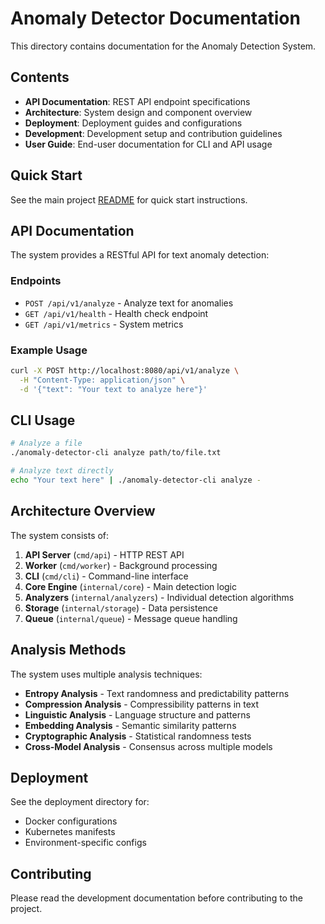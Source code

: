 # Anomaly Detector Documentation

This directory contains documentation for the Anomaly Detection System.

## Contents

- **API Documentation**: REST API endpoint specifications
- **Architecture**: System design and component overview
- **Deployment**: Deployment guides and configurations
- **Development**: Development setup and contribution guidelines
- **User Guide**: End-user documentation for CLI and API usage

## Quick Start

See the main project [README](../README.md) for quick start instructions.

## API Documentation

The system provides a RESTful API for text anomaly detection:

### Endpoints

- `POST /api/v1/analyze` - Analyze text for anomalies
- `GET /api/v1/health` - Health check endpoint
- `GET /api/v1/metrics` - System metrics

### Example Usage

```bash
curl -X POST http://localhost:8080/api/v1/analyze \
  -H "Content-Type: application/json" \
  -d '{"text": "Your text to analyze here"}'
```

## CLI Usage

```bash
# Analyze a file
./anomaly-detector-cli analyze path/to/file.txt

# Analyze text directly
echo "Your text here" | ./anomaly-detector-cli analyze -
```

## Architecture Overview

The system consists of:

1. **API Server** (`cmd/api`) - HTTP REST API
2. **Worker** (`cmd/worker`) - Background processing
3. **CLI** (`cmd/cli`) - Command-line interface
4. **Core Engine** (`internal/core`) - Main detection logic
5. **Analyzers** (`internal/analyzers`) - Individual detection algorithms
6. **Storage** (`internal/storage`) - Data persistence
7. **Queue** (`internal/queue`) - Message queue handling

## Analysis Methods

The system uses multiple analysis techniques:

- **Entropy Analysis** - Text randomness and predictability patterns
- **Compression Analysis** - Compressibility patterns in text
- **Linguistic Analysis** - Language structure and patterns
- **Embedding Analysis** - Semantic similarity patterns
- **Cryptographic Analysis** - Statistical randomness tests
- **Cross-Model Analysis** - Consensus across multiple models

## Deployment

See the deployment directory for:
- Docker configurations
- Kubernetes manifests
- Environment-specific configs

## Contributing

Please read the development documentation before contributing to the project.